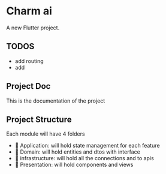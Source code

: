 # Charm ai

A new Flutter project.

## TODOS

- add routing
- add

## Project Doc

This is the documentation of the project

## Project Structure

Each module will have 4 folders

- 📁 Application: will hold state management for each feature
- 📁 Domain: will hold entities and dtos with interface
- 📁 infrastructure: will hold all the connections and to apis
- 📁 Presentation: will hold components and views
